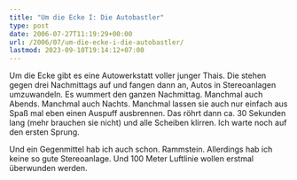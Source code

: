 ```yaml
---
title: "Um die Ecke I: Die Autobastler"
type: post
date: 2006-07-27T11:19:29+00:00
url: /2006/07/um-die-ecke-i-die-autobastler/
lastmod: 2023-09-10T19:14:12+07:00
---
```

Um die Ecke gibt es eine Autowerkstatt voller junger Thais. Die stehen gegen drei Nachmittags auf und fangen dann an, Autos in Stereoanlagen umzuwandeln. Es wummert den ganzen Nachmittag. Manchmal auch Abends. Manchmal auch Nachts. Manchmal lassen sie auch nur einfach aus Spaß mal eben einen Auspuff ausbrennen. Das röhrt dann ca. 30 Sekunden lang (mehr brauchen sie nicht) und alle Scheiben klirren. Ich warte noch auf den ersten Sprung.

Und ein Gegenmittel hab ich auch schon. Rammstein. Allerdings hab ich keine so gute Stereoanlage. Und 100 Meter Luftlinie wollen erstmal überwunden werden.
